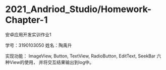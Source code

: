 ﻿# 2021_Andriod_Studio/Homework-Chapter-1
安卓应用开发实训作业1

学号：3190103050
姓名：陶禹升

实现功能： ImageView, Button, TextView, RadioButton, EditText, SeekBar 六种View的使用，
并将交互结果输出到log中。
